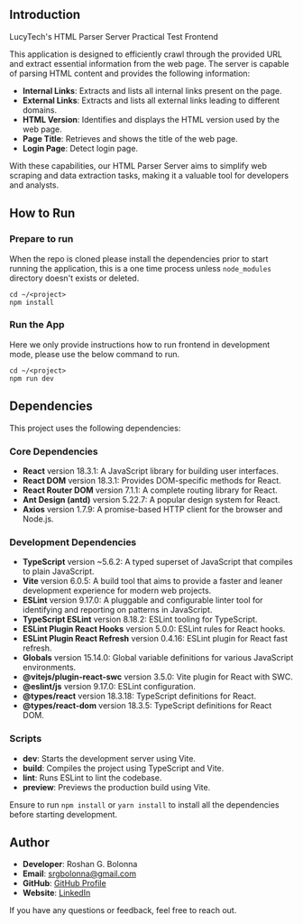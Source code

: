 ## Introduction

LucyTech's HTML Parser Server Practical Test Frontend

This application is designed to efficiently crawl through the provided URL and extract essential information from the web page. The server is capable of parsing HTML content and provides the following information:

- **Internal Links**: Extracts and lists all internal links present on the page.
- **External Links**: Extracts and lists all external links leading to different domains.
- **HTML Version**: Identifies and displays the HTML version used by the web page.
- **Page Title**: Retrieves and shows the title of the web page.
- **Login Page**: Detect login page.

With these capabilities, our HTML Parser Server aims to simplify web scraping and data extraction tasks, 
making it a valuable tool for developers and analysts.

## How to Run

### Prepare to run
When the repo is cloned please install the dependencies prior to start running the application,
this is a one time process unless `node_modules` directory doesn't exists or deleted.

```shell
cd ~/<project>
npm install
```

### Run the App
Here we only provide instructions how to run frontend in development mode, please use the below command to run.

```shell
cd ~/<project>
npm run dev
```

## Dependencies

This project uses the following dependencies:

### Core Dependencies
- **React** version 18.3.1: A JavaScript library for building user interfaces.
- **React DOM** version 18.3.1: Provides DOM-specific methods for React.
- **React Router DOM** version 7.1.1: A complete routing library for React.
- **Ant Design (antd)** version 5.22.7: A popular design system for React.
- **Axios** version 1.7.9: A promise-based HTTP client for the browser and Node.js.

### Development Dependencies
- **TypeScript** version ~5.6.2: A typed superset of JavaScript that compiles to plain JavaScript.
- **Vite** version 6.0.5: A build tool that aims to provide a faster and leaner development experience for modern web projects.
- **ESLint** version 9.17.0: A pluggable and configurable linter tool for identifying and reporting on patterns in JavaScript.
- **TypeScript ESLint** version 8.18.2: ESLint tooling for TypeScript.
- **ESLint Plugin React Hooks** version 5.0.0: ESLint rules for React hooks.
- **ESLint Plugin React Refresh** version 0.4.16: ESLint plugin for React fast refresh.
- **Globals** version 15.14.0: Global variable definitions for various JavaScript environments.
- **@vitejs/plugin-react-swc** version 3.5.0: Vite plugin for React with SWC.
- **@eslint/js** version 9.17.0: ESLint configuration.
- **@types/react** version 18.3.18: TypeScript definitions for React.
- **@types/react-dom** version 18.3.5: TypeScript definitions for React DOM.

### Scripts
- **dev**: Starts the development server using Vite.
- **build**: Compiles the project using TypeScript and Vite.
- **lint**: Runs ESLint to lint the codebase.
- **preview**: Previews the production build using Vite.

Ensure to run `npm install` or `yarn install` to install all the dependencies before starting development.

## Author

- **Developer**: Roshan G. Bolonna
- **Email**: srgbolonna@gmail.com
- **GitHub**: [GitHub Profile](https://github.com/RoshanGerard)
- **Website**: [LinkedIn](https://www.linkedin.com/in/srgbolonna)

If you have any questions or feedback, feel free to reach out.
